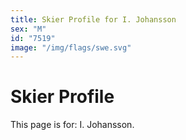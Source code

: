 ```yaml
---
title: Skier Profile for I. Johansson
sex: "M"
id: "7519"
image: "/img/flags/swe.svg" 
---
```


# Skier Profile

This page is for: I. Johansson.
    